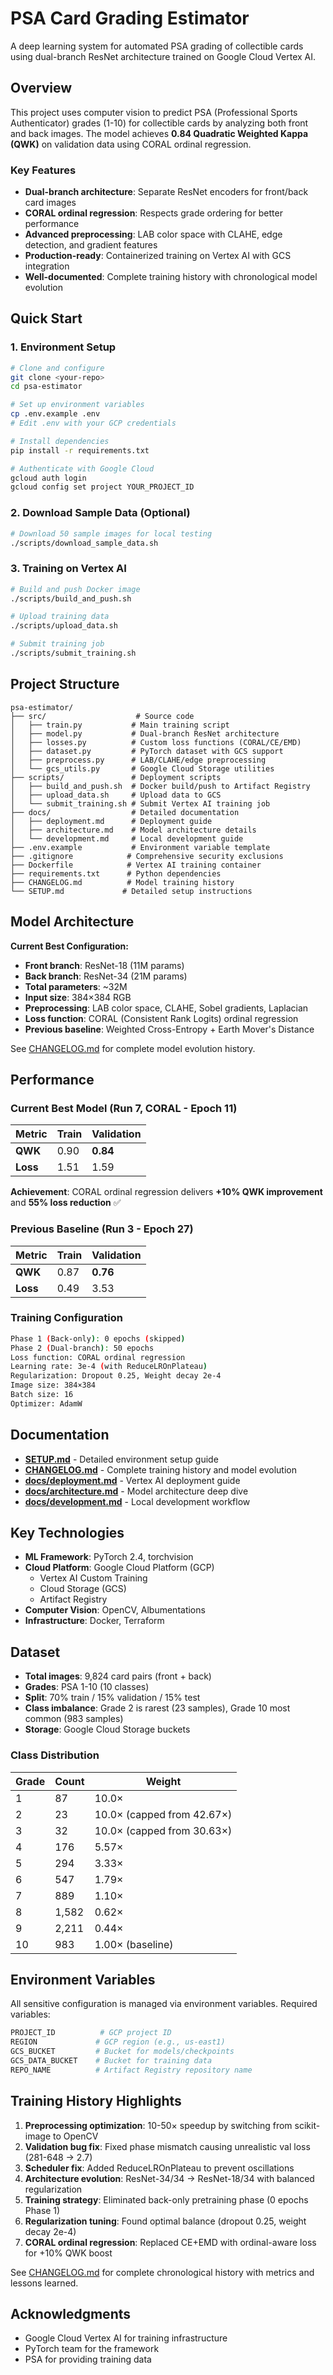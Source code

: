# PSA Card Grading Estimator

A deep learning system for automated PSA grading of collectible cards using dual-branch ResNet architecture trained on Google Cloud Vertex AI.

## Overview

This project uses computer vision to predict PSA (Professional Sports Authenticator) grades (1-10) for collectible cards by analyzing both front and back images. The model achieves **0.84 Quadratic Weighted Kappa (QWK)** on validation data using CORAL ordinal regression.

### Key Features

- **Dual-branch architecture**: Separate ResNet encoders for front/back card images
- **CORAL ordinal regression**: Respects grade ordering for better performance
- **Advanced preprocessing**: LAB color space with CLAHE, edge detection, and gradient features
- **Production-ready**: Containerized training on Vertex AI with GCS integration
- **Well-documented**: Complete training history with chronological model evolution

## Quick Start

### 1. Environment Setup

```bash
# Clone and configure
git clone <your-repo>
cd psa-estimator

# Set up environment variables
cp .env.example .env
# Edit .env with your GCP credentials

# Install dependencies
pip install -r requirements.txt

# Authenticate with Google Cloud
gcloud auth login
gcloud config set project YOUR_PROJECT_ID
```

### 2. Download Sample Data (Optional)

```bash
# Download 50 sample images for local testing
./scripts/download_sample_data.sh
```

### 3. Training on Vertex AI

```bash
# Build and push Docker image
./scripts/build_and_push.sh

# Upload training data
./scripts/upload_data.sh

# Submit training job
./scripts/submit_training.sh
```

## Project Structure

```
psa-estimator/
├── src/                    # Source code
│   ├── train.py           # Main training script
│   ├── model.py           # Dual-branch ResNet architecture
│   ├── losses.py          # Custom loss functions (CORAL/CE/EMD)
│   ├── dataset.py         # PyTorch dataset with GCS support
│   ├── preprocess.py      # LAB/CLAHE/edge preprocessing
│   └── gcs_utils.py       # Google Cloud Storage utilities
├── scripts/               # Deployment scripts
│   ├── build_and_push.sh  # Docker build/push to Artifact Registry
│   ├── upload_data.sh     # Upload data to GCS
│   └── submit_training.sh # Submit Vertex AI training job
├── docs/                  # Detailed documentation
│   ├── deployment.md      # Deployment guide
│   ├── architecture.md    # Model architecture details
│   └── development.md     # Local development guide
├── .env.example           # Environment variable template
├── .gitignore            # Comprehensive security exclusions
├── Dockerfile            # Vertex AI training container
├── requirements.txt      # Python dependencies
├── CHANGELOG.md          # Model training history
└── SETUP.md             # Detailed setup instructions
```

## Model Architecture

**Current Best Configuration:**

- **Front branch**: ResNet-18 (11M params)
- **Back branch**: ResNet-34 (21M params)
- **Total parameters**: ~32M
- **Input size**: 384×384 RGB
- **Preprocessing**: LAB color space, CLAHE, Sobel gradients, Laplacian
- **Loss function**: CORAL (Consistent Rank Logits) ordinal regression
- **Previous baseline**: Weighted Cross-Entropy + Earth Mover's Distance

See [CHANGELOG.md](CHANGELOG.md) for complete model evolution history.

## Performance

### Current Best Model (Run 7, CORAL - Epoch 11)

| Metric | Train | Validation |
|--------|-------|------------|
| **QWK** | 0.90 | **0.84** |
| **Loss** | 1.51 | 1.59 |

**Achievement**: CORAL ordinal regression delivers **+10% QWK improvement** and **55% loss reduction** ✅

### Previous Baseline (Run 3 - Epoch 27)

| Metric | Train | Validation |
|--------|-------|------------|
| **QWK** | 0.87 | **0.76** |
| **Loss** | 0.49 | 3.53 |

### Training Configuration

```bash
Phase 1 (Back-only): 0 epochs (skipped)
Phase 2 (Dual-branch): 50 epochs
Loss function: CORAL ordinal regression
Learning rate: 3e-4 (with ReduceLROnPlateau)
Regularization: Dropout 0.25, Weight decay 2e-4
Image size: 384×384
Batch size: 16
Optimizer: AdamW
```

## Documentation

- **[SETUP.md](SETUP.md)** - Detailed environment setup guide
- **[CHANGELOG.md](CHANGELOG.md)** - Complete training history and model evolution
- **[docs/deployment.md](docs/deployment.md)** - Vertex AI deployment guide
- **[docs/architecture.md](docs/architecture.md)** - Model architecture deep dive
- **[docs/development.md](docs/development.md)** - Local development workflow

## Key Technologies

- **ML Framework**: PyTorch 2.4, torchvision
- **Cloud Platform**: Google Cloud Platform (GCP)
  - Vertex AI Custom Training
  - Cloud Storage (GCS)
  - Artifact Registry
- **Computer Vision**: OpenCV, Albumentations
- **Infrastructure**: Docker, Terraform

## Dataset

- **Total images**: 9,824 card pairs (front + back)
- **Grades**: PSA 1-10 (10 classes)
- **Split**: 70% train / 15% validation / 15% test
- **Class imbalance**: Grade 2 is rarest (23 samples), Grade 10 most common (983 samples)
- **Storage**: Google Cloud Storage buckets

### Class Distribution

| Grade | Count | Weight |
|-------|-------|--------|
| 1 | 87 | 10.0× |
| 2 | 23 | 10.0× (capped from 42.67×) |
| 3 | 32 | 10.0× (capped from 30.63×) |
| 4 | 176 | 5.57× |
| 5 | 294 | 3.33× |
| 6 | 547 | 1.79× |
| 7 | 889 | 1.10× |
| 8 | 1,582 | 0.62× |
| 9 | 2,211 | 0.44× |
| 10 | 983 | 1.00× (baseline) |

## Environment Variables

All sensitive configuration is managed via environment variables. Required variables:

```bash
PROJECT_ID          # GCP project ID
REGION             # GCP region (e.g., us-east1)
GCS_BUCKET         # Bucket for models/checkpoints
GCS_DATA_BUCKET    # Bucket for training data
REPO_NAME          # Artifact Registry repository name
```

## Training History Highlights

1. **Preprocessing optimization**: 10-50× speedup by switching from scikit-image to OpenCV
2. **Validation bug fix**: Fixed phase mismatch causing unrealistic val loss (281-648 → 2.7)
3. **Scheduler fix**: Added ReduceLROnPlateau to prevent oscillations
4. **Architecture evolution**: ResNet-34/34 → ResNet-18/34 with balanced regularization
5. **Training strategy**: Eliminated back-only pretraining phase (0 epochs Phase 1)
6. **Regularization tuning**: Found optimal balance (dropout 0.25, weight decay 2e-4)
7. **CORAL ordinal regression**: Replaced CE+EMD with ordinal-aware loss for +10% QWK boost

See [CHANGELOG.md](CHANGELOG.md) for complete chronological history with metrics and lessons learned.

## Acknowledgments

- Google Cloud Vertex AI for training infrastructure
- PyTorch team for the framework
- PSA for providing training data
